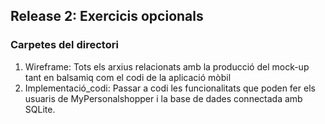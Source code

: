 ## Release 2: Exercicis opcionals

### Carpetes del directori
1. Wireframe: Tots els arxius relacionats amb la producció del mock-up tant en balsamiq com el codi de la aplicació mòbil
2. Implementació_codi: Passar a codi les funcionalitats que poden fer els usuaris de MyPersonalshopper i la base de dades connectada amb SQLite.

